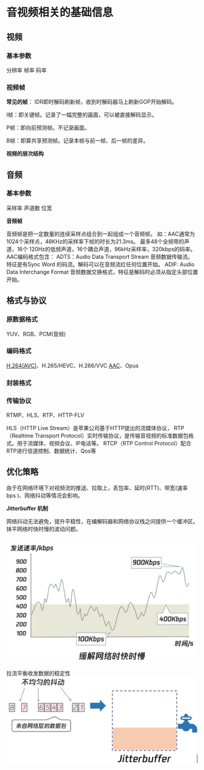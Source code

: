 # 音视频相关的基础信息


## 视频

### 基本参数

分辨率
帧率
码率

### **视频帧**


**常见的帧**：
IDR即时解码刷新帧，收到时解码器马上刷新GOP开始解码。

I帧：即关键帧。记录了一幅完整的画面，可以被直接解码显示。

P帧：即向前预测帧。不记录画面。

B帧：即算共享预测帧。记录本帧与前一帧、后一帧的差异。

**视频的层次结构**



## 音频

### 基本参数

采样率
声道数
位宽

**音频帧**

音频帧是把一定数量的连续采样点组合到一起组成一个音频帧。
如：AAC通常为1024个采样点，48KHz的采样率下帧的时长为21.3ms。
最多48个全频带的声道，16个 120Hz的低频声道，16个耦合声道，96kHz采样率，320kbps的码率。
AAC编码格式包含：
ADTS：Audio Data Transport Stream 音频数据传输流。特征是有Sync Word 的码流。解码可以在音频流红任何位置开始。
ADIF: Audio Data Interchange Format 音频数据交换格式，特征是解码时必须从指定头部位置开始。

## 格式与协议

### 原数据格式
YUV、RGB、PCM(音频)

### 编码格式
[H.264(AVC)](./h264)、H.265/HEVC、H.266/VVC
[AAC](./aac)、Opus

### 封装格式

### 传输协议
RTMP、HLS、RTP、HTTP-FLV

HLS（HTTP Live Stream）是苹果公司基于HTTP提出的流媒体协议，
RTP（Realtime Transport Protocol）实时传输协议，是传输音视频的标准数据包格式。用于流媒体、视频会议、IP电话等。
RTCP（RTP Control Protocol）配合RTP进行信道控制、数据统计、Qos等

## 优化策略

由于在网络环境下对视频流的推送、拉取上，丢包率、延时(RTT)、带宽(速率 bps )、网络抖动等情况会影响。

**Jitterbuffer 机制**

网络抖动无法避免，提升平稳性，在编解码器和网络协议栈之间提供一个缓冲区。抹平网络时快时慢的波动问题。
<div align="center"><img src="../../assets/img/media/network-shake.png" width="500px"></div>
<br />
拉流平衡收发数据的稳定性
<div align="center"><img src="../../assets/img/media/pull-network-shake.png" width="500px"></div>
